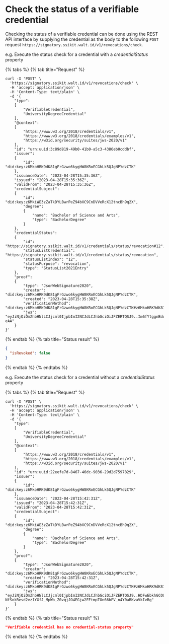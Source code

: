 # Check the status of a verifiable credential

Checking the status of a verifiable credential can be done using the REST API interface by supplying the
credential as the body to the following `POST` request `https://signatory.ssikit.walt.id/v1/revocations/check`. 

e.g. Execute the status check for a credential with a _credentialStatus_ property

{% tabs %}
{% tab title="Request" %}
```shell
curl -X 'POST' \
  'https://signatory.ssikit.walt.id/v1/revocations/check' \
  -H 'accept: application/json' \
  -H 'Content-Type: text/plain' \
  -d '{
    "type":
    [
        "VerifiableCredential",
        "UniversityDegreeCredential"
    ],
    "@context":
    [
        "https://www.w3.org/2018/credentials/v1",
        "https://www.w3.org/2018/credentials/examples/v1",
        "https://w3id.org/security/suites/jws-2020/v1"
    ],
    "id": "urn:uuid:3c89d819-49b0-41b0-a5c3-4386eb0cddbf",
    "issuer":
    {
        "id": "did:key:z6MkoHRK9dK81gFrGzwo6kygHW8KRoECGhLk5QJgNPYdzCTK"
    },
    "issuanceDate": "2023-04-28T15:35:36Z",
    "issued": "2023-04-28T15:35:36Z",
    "validFrom": "2023-04-28T15:35:36Z",
    "credentialSubject":
    {
        "id": "did:key:z6MkiWE3zZaTkDYLBwrPeZ94bXC9CnDVVeRcX12tncBh9q2X",
        "degree":
        {
            "name": "Bachelor of Science and Arts",
            "type": "BachelorDegree"
        }
    },
    "credentialStatus":
    {
        "id": "https://signatory.ssikit.walt.id/v1/credentials/status/revocation#12",
        "statusListCredential": "https://signatory.ssikit.walt.id/v1/credentials/status/revocation",
        "statusListIndex": "12",
        "statusPurpose": "revocation",
        "type": "StatusList2021Entry"
    },
    "proof":
    {
        "type": "JsonWebSignature2020",
        "creator": "did:key:z6MkoHRK9dK81gFrGzwo6kygHW8KRoECGhLk5QJgNPYdzCTK",
        "created": "2023-04-28T15:35:38Z",
        "verificationMethod": "did:key:z6MkoHRK9dK81gFrGzwo6kygHW8KRoECGhLk5QJgNPYdzCTK#z6MkoHRK9dK81gFrGzwo6kygHW8KRoECGhLk5QJgNPYdzCTK",
        "jws": "eyJiNjQiOmZhbHNlLCJjcml0IjpbImI2NCJdLCJhbGciOiJFZERTQSJ9..Im6fYtggnBdooYMj0SNUEEZ6OGLfj7OHW6ZBaOusOR4HL6AqRdK7Sbm9vya8H_g6XQR8aeH1VXM5OTh5_P-eAA"
    }
}'
```
{% endtab %}
{% tab title="Status result" %}
```json
{
  "isRevoked": false
}
```
{% endtab %}
{% endtabs %}

e.g. Execute the status check for a credential without a _credentialStatus_ property

{% tabs %}
{% tab title="Request" %}
```shell
curl -X 'POST' \
  'https://signatory.ssikit.walt.id/v1/revocations/check' \
  -H 'accept: application/json' \
  -H 'Content-Type: text/plain' \
  -d '{
    "type":
    [
        "VerifiableCredential",
        "UniversityDegreeCredential"
    ],
    "@context":
    [
        "https://www.w3.org/2018/credentials/v1",
        "https://www.w3.org/2018/credentials/examples/v1",
        "https://w3id.org/security/suites/jws-2020/v1"
    ],
    "id": "urn:uuid:22eefe7d-8467-46dc-9036-29d2d7597829",
    "issuer":
    {
        "id": "did:key:z6MkoHRK9dK81gFrGzwo6kygHW8KRoECGhLk5QJgNPYdzCTK"
    },
    "issuanceDate": "2023-04-28T15:42:31Z",
    "issued": "2023-04-28T15:42:31Z",
    "validFrom": "2023-04-28T15:42:31Z",
    "credentialSubject":
    {
        "id": "did:key:z6MkiWE3zZaTkDYLBwrPeZ94bXC9CnDVVeRcX12tncBh9q2X",
        "degree":
        {
            "name": "Bachelor of Science and Arts",
            "type": "BachelorDegree"
        }
    },
    "proof":
    {
        "type": "JsonWebSignature2020",
        "creator": "did:key:z6MkoHRK9dK81gFrGzwo6kygHW8KRoECGhLk5QJgNPYdzCTK",
        "created": "2023-04-28T15:42:31Z",
        "verificationMethod": "did:key:z6MkoHRK9dK81gFrGzwo6kygHW8KRoECGhLk5QJgNPYdzCTK#z6MkoHRK9dK81gFrGzwo6kygHW8KRoECGhLk5QJgNPYdzCTK",
        "jws": "eyJiNjQiOmZhbHNlLCJjcml0IjpbImI2NCJdLCJhbGciOiJFZERTQSJ9..HDFwEbkhGCOUGUUYikbf-NfSokResd2vz1YGfJ_MpWb_Z0vqjJO4EGjw2FFtmpTOn66bFV_n4Y0aRKvaVkIvBg"
    }
}'
```
{% endtab %}
{% tab title="Status result" %}
```json
"Verifiable credential has no credential-status property"
```
{% endtab %}
{% endtabs %}